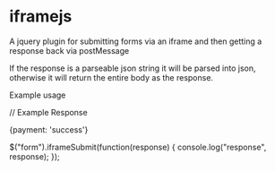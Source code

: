 iframejs
========

A jquery plugin for submitting forms via an iframe and then getting a response back via postMessage

If the response is a parseable json string it will be parsed into json, otherwise it will return the entire body as the response.



Example usage

// Example Response
<html>
<head>
<script src="//ajax.googleapis.com/ajax/libs/jquery/1.9.1/jquery.min.js"></script>
<script type="text/javascript">
$(function() {
window.postMessage(
                $(document.body).html(),
                "http://localhost"
        );

})
</script>
</head>
<body>
{payment: 'success'}
</body>
</html>




$("form").iframeSubmit(function(response) {
  console.log("response", response);
});

